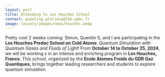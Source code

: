 ```yaml
---
layout: post
title: Attending to Les Houches School
contact: quenting.glorieux@lkb.upmc.fr
image: /assets/images/news/houches.webp
---
```

Pretty cool 2 weeks coming: Simon, Quentin S, and I are participating in the **Les Houches Predoc School on Cold Atoms**: *Quantum Simulation with Quantum Gases and Fluids of Light*! From **October 14 to October 25, 2024**, we will be working s in an intense and enriching program in **Les Houches, France**. This school, organized by the **Ecole Atomes Froids du GDR Gaz Quantiques**, brings together leading researchers and students to explore  quantum simulation.
